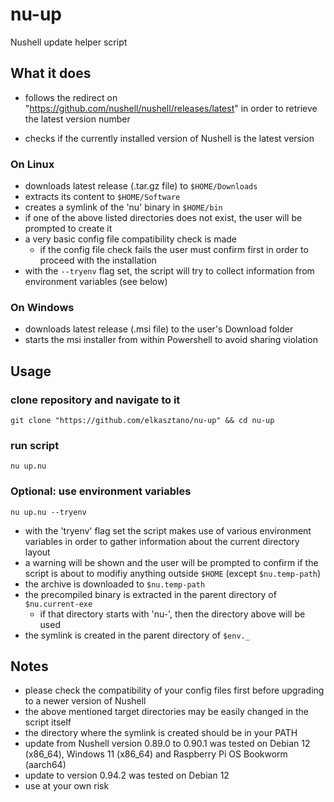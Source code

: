 # nu-up

Nushell update helper script

## What it does

* follows the redirect on "https://github.com/nushell/nushell/releases/latest" in order to retrieve the latest version number

* checks if the currently installed version of Nushell is the latest version

### On Linux

* downloads latest release (.tar.gz file) to `$HOME/Downloads`
* extracts its content to `$HOME/Software`
* creates a symlink of the 'nu' binary in `$HOME/bin`
* if one of the above listed directories does not exist, the user will be prompted to create it
* a very basic config file compatibility check is made
    * if the config file check fails the user must confirm first in order to proceed with the installation
* with the `--tryenv` flag set, the script will try to collect information from environment variables (see below)

### On Windows

* downloads latest release (.msi file) to the user's Download folder
* starts the msi installer from within Powershell to avoid sharing violation

## Usage

### clone repository and navigate to it

`git clone "https://github.com/elkasztano/nu-up" && cd nu-up`

### run script

`nu up.nu`

### Optional: use environment variables

`nu up.nu --tryenv`

* with the 'tryenv' flag set the script makes use of various environment variables in order to gather information about the current directory layout
* a warning will be shown and the user will be prompted to confirm if the script is about to modifiy anything outside `$HOME` (except `$nu.temp-path`)
* the archive is downloaded to `$nu.temp-path`
* the precompiled binary is extracted in the parent directory of `$nu.current-exe`
    * if that directory starts with 'nu-', then the directory above will be used
* the symlink is created in the parent directory of `$env._`

## Notes

* please check the compatibility of your config files first before upgrading to a newer version of Nushell
* the above mentioned target directories may be easily changed in the script itself
* the directory where the symlink is created should be in your PATH
* update from Nushell version 0.89.0 to 0.90.1 was tested on Debian 12 (x86_64), Windows 11 (x86_64) and Raspberry Pi OS Bookworm (aarch64)
* update to version 0.94.2 was tested on Debian 12
* use at your own risk
